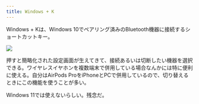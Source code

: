 ```yaml
---
title: Windows + K
---
```

Windows + Kは、Windows 10でペアリング済みのBluetooth機器に接続するショートカットキー。

![](https://lh4.googleusercontent.com/Uz8n6hbFNx7_lZCvdZ-WhXp_TKrxOx2zU8L_PMsOvJTCYhLnIp2Vp9fUzvXXkf2FEkjFBJ-90aprWYGnTahxTN1yqek88xuUoexcjtKjkB-HuO5Yf4bO67jFX5w7ikIl8xGO8CZs3Snh45-48tdQh_ANR5iQtlp3dO7Z2C4sjGFppUGvACgZ0kKJ)

押すと簡略化された設定画面が生えてきて、接続あるいは切断したい機器を選択できる。ワイヤレスイヤホンを複数端末で併用している場合なんかには特に便利に使える。自分はAirPods ProをiPhoneとPCで併用しているので、切り替えるときにこの機能を使うことが多い。

Windows 11では使えないらしい。残念だ。

